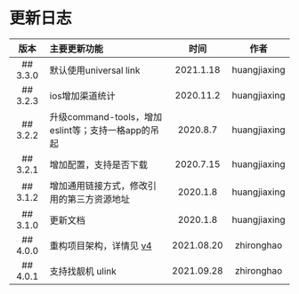 # 更新日志

|   版本   | 主要更新功能                                       |    时间    |     作者     |
| :------: | :------------------------------------------------- | :--------: | :----------: |
| ## 3.3.0 | 默认使用universal link                             | 2021.1.18  | huangjiaxing |
| ## 3.2.3 | ios增加渠道统计                                    | 2020.11.2  | huangjiaxing |
| ## 3.2.2 | 升级command-tools，增加eslint等；支持一格app的吊起 |  2020.8.7  | huangjiaxing |
| ## 3.2.1 | 增加配置，支持是否下载                             | 2020.7.15  | huangjiaxing |
| ## 3.1.2 | 增加通用链接方式，修改引用的第三方资源地址         |  2020.1.8  | huangjiaxing |
| ## 3.1.0 | 更新文档                                           |  2020.1.8  | huangjiaxing |
| ## 4.0.0 | 重构项目架构，详情见 [v4](./v4/log.md)             | 2021.08.20 |  zhironghao  |
| ## 4.0.1 | 支持找靓机 ulink                                   | 2021.09.28 |  zhironghao  |
